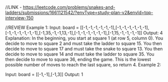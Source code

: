 //LINK -
https://leetcode.com/problems/snakes-and-ladders/submissions/1661121542/?envType=study-plan-v2&envId=top-interview-150

//REVIEW Example 1:
Input: board = [[-1,-1,-1,-1,-1,-1],[-1,-1,-1,-1,-1,-1],[-1,-1,-1,-1,-1,-1],[-1,35,-1,-1,13,-1],[-1,-1,-1,-1,-1,-1],[-1,15,-1,-1,-1,-1]]
Output: 4
Explanation:
In the beginning, you start at square 1 (at row 5, column 0).
You decide to move to square 2 and must take the ladder to square 15.
You then decide to move to square 17 and must take the snake to square 13.
You then decide to move to square 14 and must take the ladder to square 35.
You then decide to move to square 36, ending the game.
This is the lowest possible number of moves to reach the last square, so return 4.
Example 2:

Input: board = [[-1,-1],[-1,3]]
Output: 1
